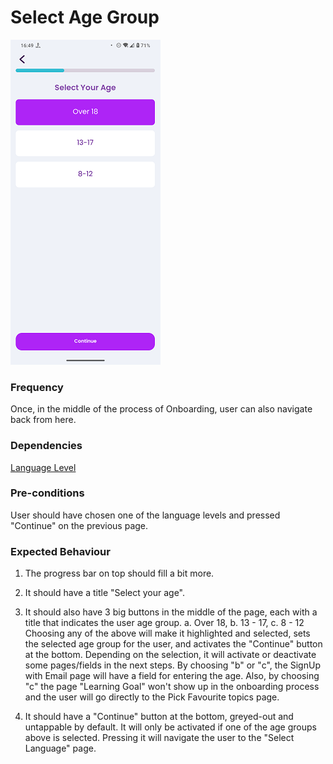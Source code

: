 # Select Age Group

![SelectAgeGroup](../_media/Onboarding/SelectAgeGroup.png)

### Frequency

Once, in the middle of the process of Onboarding, user can also navigate back from here.

### Dependencies

[Language Level](docs/onboarding/LanguageLevel.md)

### Pre-conditions

User should have chosen one of the language levels and pressed "Continue" on the previous page.

### Expected Behaviour

1. The progress bar on top should fill a bit more.

2. It should have a title "Select your age".

3. It should also have 3 big buttons in the middle of the page, each with a title that indicates the user age group.
   a. Over 18, b. 13 - 17, c. 8 - 12
Choosing any of the above will make it highlighted and selected, sets the selected age group for the user, and activates the "Continue" button at the bottom.
Depending on the selection, it will activate or deactivate some pages/fields in the next steps.
By choosing "b" or "c", the SignUp with Email page will have a field for entering the age.
Also, by choosing "c" the page "Learning Goal" won't show up in the onboarding process and the user will go directly to the Pick Favourite topics page.

4. It should have a "Continue" button at the bottom, greyed-out and untappable by default. It will only be activated if one of the age groups above is selected. Pressing it will navigate the user to the "Select Language" page.
